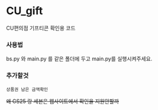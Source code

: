 # CU_gift
CU편의점 기프티콘 확인용 코드
### 사용법
bs.py 와 main.py 를 같은 폴더에 두고 main.py를 실행시켜주세요.

### 추가할것
```
상품권 남은 금액확인
```

~~왜 GS25 랑 세븐은 웹사이트에서 확인을 지원안할까~~
